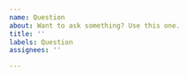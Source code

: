 ```yaml
---
name: Question
about: Want to ask something? Use this one.
title: ''
labels: Question
assignees: ''

---
```


<!-- Type your question below -->
